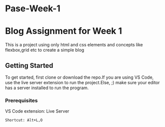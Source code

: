 # Pase-Week-1

# Blog Assignment for Week 1

This is a project using only html and css elements and concepts like flexbox,grid etc to create a simple blog

## Getting Started

To get started, first clone or download the repo.If you are using VS Code, use the live server extension to run the project.Else, ;) make sure your editor has a server installed to run the program. 

### Prerequisites

VS Code extension: Live Server

```
Shortcut: Alt+L,O 
```
